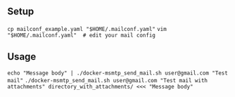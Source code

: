 ## Setup
`cp mailconf_example.yaml "$HOME/.mailconf.yaml"`
`vim "$HOME/.mailconf.yaml"  # edit your mail config`

## Usage
`echo "Message body" | ./docker-msmtp_send_mail.sh user@gmail.com "Test mail"`
`./docker-msmtp_send_mail.sh user@gmail.com "Test mail with attachments" directory_with_attachments/ <<< "Message body"`

